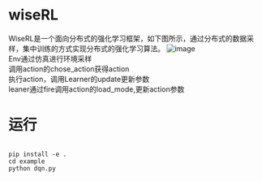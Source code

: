 # wiseRL
WiseRL是一个面向分布式的强化学习框架，如下图所示，通过分布式的数据采样，集中训练的方式实现分布式的强化学习算法。
![image](https://github.com/wiseworker/wiseRL/blob/main/doc/runner.PNG)<br/>
Env通过仿真进行环境采样<br/>
调用action的chose_action获得action<br/>
执行action，调用Learner的update更新参数<br/>
leaner通过fire调用action的load_mode,更新action参数<br/>

# 运行
<pre><code>
pip install -e .
cd example
python dqn.py
</code></pre>

